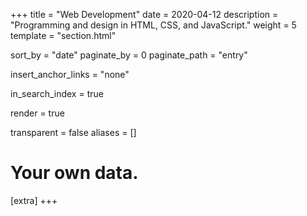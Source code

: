 +++
title = "Web Development"
date = 2020-04-12
description = "Programming and design in HTML, CSS, and JavaScript."
weight = 5
template = "section.html"

sort_by = "date"
paginate_by = 0
paginate_path = "entry"

insert_anchor_links = "none"

in_search_index = true

render = true

transparent = false
aliases = []

# Your own data.
[extra]
+++